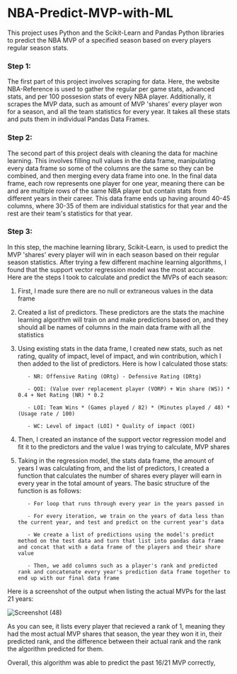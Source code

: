 ﻿# NBA-Predict-MVP-with-ML

This project uses Python and the Scikit-Learn and Pandas Python libraries to predict the NBA MVP of a specified season based on every players regular season stats.

### Step 1: 

The first part of this project involves scraping for data. Here, the website NBA-Reference is used to gather the regular per game stats, advanced stats, and per 100 possesion stats of every NBA player. Additionally, it scrapes the MVP data, such as amount of MVP 'shares' every player won for a season, and all the team statistics for every year. It takes all these stats and puts them in individual Pandas Data Frames. 

### Step 2: 

The second part of this project deals with cleaning the data for machine learning. This involves filling null values in the data frame, manipulating every data frame so some of the columns are the same so they can be combined, and then merging every data frame into one. In the final data frame, each row represents one player for one year, meaning there can be and are multiple rows of the same NBA player but contain stats from different years in their career. This data frame ends up having around 40-45 columns, where 30-35 of them are individual statistics for that year and the rest are their team's statistics for that year. 


### Step 3: 

In this step, the machine learning library, Scikit-Learn, is used to predict the MVP 'shares' every player will win in each season based on their regular season statistics. After trying a few different machine learning algorithms, I found that the support vector regression model was the most accurate. Here are the steps I took to calculate and predict the MVPs of each season:

1) First, I made sure there are no null or extraneous values in the data frame
2) Created a list of predictors. These predictors are the stats the machine learning algorithm will train on and make predictions based on, and they should all be names of columns in the main data frame with all the statistics
3) Using existing stats in the data frame, I created new stats, such as net rating, quality of impact, level of impact, and win contribution, which I then added to the list of predictors. Here is how I calculated those stats:

          - NR: Offensive Rating (ORtg) - Defensive Rating (DRtg)

          - QOI: (Value over replacement player (VORP) + Win share (WS)) * 0.4 + Net Rating (NR) * 0.2

          - LOI: Team Wins * (Games played / 82) * (Minutes played / 48) * (Usage rate / 100)

          - WC: Level of impact (LOI) * Quality of impact (QOI)

4) Then, I created an instance of the support vector regression model and fit it to the predictors and the value I was trying to calculate, MVP shares
5) Taking in the regression model, the stats data frame, the amount of years I was calculating from, and the list of predictors, I created a function that calculates the number of shares every player will earn in every year in the total amount of years. The basic structure of the function is as follows:

          - For loop that runs through every year in the years passed in

          - For every iteration, we train on the years of data less than the current year, and test and predict on the current year's data

          - We create a list of predictions using the model's predict method on the test data and turn that list into pandas data frame and concat that with a data frame of the players and their share value

          - Then, we add columns such as a player's rank and predicted rank and concatenate every year's prediction data frame together to end up with our final data frame


Here is a screenshot of the output when listing the actual MVPs for the last 21 years:
 
![Screenshot (48)](https://github.com/bobbyroach/NBA-Predict-MVP-with-ML/assets/110302904/fa253f8a-fb05-404c-ab12-c2bcfe459ec8)

As you can see, it lists every player that recieved a rank of 1, meaning they had the most actual MVP shares that season, the year they won it in, their predicted rank, and the difference between their actual rank and the rank the algorithm predicted for them. 

Overall, this algorithm was able to predict the past 16/21 MVP correctly, 
